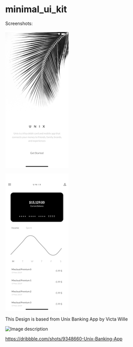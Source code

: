 # minimal_ui_kit

Screenshots:


![Test Image 1](screen1.png) 

![Test Image 2](screen2.png)


This Design is based from 
Unix Banking App by Victa Wille

![Image description](https://cdn.dribbble.com/users/1211065/screenshots/9348660/media/a1631feb5ae9725123ccccf2e96095b3.png)

https://dribbble.com/shots/9348660-Unix-Banking-App
